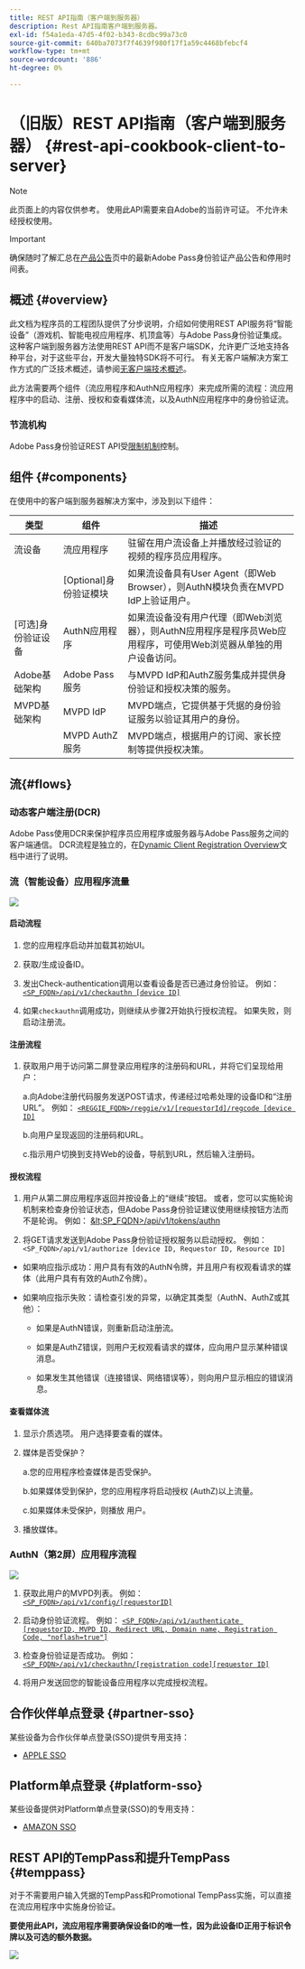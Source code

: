 ```yaml
---
title: REST API指南（客户端到服务器）
description: Rest API指南客户端到服务器。
exl-id: f54a1eda-47d5-4f02-b343-8cdbc99a73c0
source-git-commit: 640ba7073f7f4639f980f17f1a59c4468bfebcf4
workflow-type: tm+mt
source-wordcount: '886'
ht-degree: 0%

---
```


# （旧版）REST API指南（客户端到服务器） {#rest-api-cookbook-client-to-server}

>[!NOTE]
>
>此页面上的内容仅供参考。 使用此API需要来自Adobe的当前许可证。 不允许未经授权使用。

>[!IMPORTANT]
>
> 确保随时了解汇总在[产品公告](/help/authentication/product-announcements.md)页中的最新Adobe Pass身份验证产品公告和停用时间表。

## 概述 {#overview}

此文档为程序员的工程团队提供了分步说明，介绍如何使用REST API服务将“智能设备”（游戏机、智能电视应用程序、机顶盒等）与Adobe Pass身份验证集成。 这种客户端到服务器方法使用REST API而不是客户端SDK，允许更广泛地支持各种平台，对于这些平台，开发大量独特SDK将不可行。 有关无客户端解决方案工作方式的广泛技术概述，请参阅[无客户端技术概述](/help/authentication/integration-guide-programmers/legacy/rest-api-v1/rest-api-overview.md)。


此方法需要两个组件（流应用程序和AuthN应用程序）来完成所需的流程：流应用程序中的启动、注册、授权和查看媒体流，以及AuthN应用程序中的身份验证流。

### 节流机构

Adobe Pass身份验证REST API受[限制机制](/help/authentication/integration-guide-programmers/throttling-mechanism.md)控制。

## 组件 {#components}

在使用中的客户端到服务器解决方案中，涉及到以下组件：



| 类型 | 组件 | 描述 |
| --- | --- | --- |
| 流设备 | 流应用程序 | 驻留在用户流设备上并播放经过验证的视频的程序员应用程序。 |
| | \[Optional\]身份验证模块 | 如果流设备具有User Agent（即Web Browser），则AuthN模块负责在MVPD IdP上验证用户。 |
| \[可选\]身份验证设备 | AuthN应用程序 | 如果流设备没有用户代理（即Web浏览器），则AuthN应用程序是程序员Web应用程序，可使用Web浏览器从单独的用户设备访问。 |
| Adobe基础架构 | Adobe Pass服务 | 与MVPD IdP和AuthZ服务集成并提供身份验证和授权决策的服务。 |
| MVPD基础架构 | MVPD IdP | MVPD端点，它提供基于凭据的身份验证服务以验证其用户的身份。 |
| | MVPD AuthZ服务 | MVPD端点，根据用户的订阅、家长控制等提供授权决策。 |

## 流{#flows}

### 动态客户端注册(DCR)

Adobe Pass使用DCR来保护程序员应用程序或服务器与Adobe Pass服务之间的客户端通信。 DCR流程是独立的，在[Dynamic Client Registration Overview](../../../rest-apis/rest-api-dcr/dynamic-client-registration-overview.md)文档中进行了说明。


### 流（智能设备）应用程序流量

![](../../../../assets/smart-device-app-flow.png)

#### 启动流程

1. 您的应用程序启动并加载其初始UI。

2. 获取/生成设备ID。

3. 发出Check-authentication调用以查看设备是否已通过身份验证。  例如： [`<SP_FQDN>/api/v1/checkauthn [device ID]`](/help/authentication/integration-guide-programmers/legacy/rest-api-v1/apis/check-authentication-token.md)

4. 如果`checkauthn`调用成功，则继续从步骤2开始执行授权流程。  如果失败，则启动注册流。



#### 注册流程

1. 获取用户用于访问第二屏登录应用程序的注册码和URL，并将它们呈现给用户：

   a.向Adobe注册代码服务发送POST请求，传递经过哈希处理的设备ID和“注册URL”。  例如： [`<REGGIE_FQDN>/reggie/v1/[requestorId]/regcode [device ID]`](/help/authentication/integration-guide-programmers/legacy/rest-api-v1/apis/registration-code-request.md)

   b.向用户呈现返回的注册码和URL。

   c.指示用户切换到支持Web的设备，导航到URL，然后输入注册码。



#### 授权流程

1. 用户从第二屏应用程序返回并按设备上的“继续”按钮。 或者，您可以实施轮询机制来检查身份验证状态，但Adobe Pass身份验证建议使用继续按钮方法而不是轮询。 <!--(For information on employing a "Continue" button versus polling the Adobe Pass Authentication backend server, see the Clientless Technical Overview: Managing 2nd-Screen Workflow Transition.)-->例如： [\&lt;SP\_FQDN\>/api/v1/tokens/authn](/help/authentication/integration-guide-programmers/legacy/rest-api-v1/apis/retrieve-authentication-token.md)

2. 将GET请求发送到Adobe Pass身份验证授权服务以启动授权。 例如： `<SP_FQDN>/api/v1/authorize [device ID, Requestor ID, Resource ID]`

<!-- end list -->

* 如果响应指示成功：用户具有有效的AuthN令牌，并且用户有权观看请求的媒体（此用户具有有效的AuthZ令牌）。

* 如果响应指示失败：请检查引发的异常，以确定其类型（AuthN、AuthZ或其他）：

   * 如果是AuthN错误，则重新启动注册流。

   * 如果是AuthZ错误，则用户无权观看请求的媒体，应向用户显示某种错误消息。

   * 如果发生其他错误（连接错误、网络错误等），则向用户显示相应的错误消息。



#### 查看媒体流

1. 显示介质选项。 用户选择要查看的媒体。

2. 媒体是否受保护？

   a.您的应用程序检查媒体是否受保护。

   b.如果媒体受到保护，您的应用程序将启动授权
(AuthZ)以上流量。

   c.如果媒体未受保护，则播放
用户。

3. 播放媒体。


### AuthN（第2屏）应用程序流程

![](../../../../assets/secnd-screen-authn-flow.png)

1. 获取此用户的MVPD列表。 例如： [`<SP_FQDN>/api/v1/config/[requestorID]`](/help/authentication/integration-guide-programmers/legacy/rest-api-v1/apis/provide-mvpd-list.md)

1. 启动身份验证流程。  例如： [`<SP_FQDN>/api/v1/authenticate [requestorID, MVPD ID, Redirect URL, Domain name, Registration Code, "noflash=true"]`](/help/authentication/integration-guide-programmers/legacy/rest-api-v1/apis/initiate-authentication.md)

1. 检查身份验证是否成功。 例如：[`<SP_FQDN>/api/v1/checkauthn/[registration code][requestor ID]`](/help/authentication/integration-guide-programmers/legacy/rest-api-v1/apis/check-authentication-token.md)

1. 将用户发送回您的智能设备应用程序以完成授权流程。

## 合作伙伴单点登录 {#partner-sso}

某些设备为合作伙伴单点登录(SSO)提供专用支持：

* [APPLE SSO](/help/authentication/integration-guide-programmers/legacy/sso-access/apple-sso-cookbook-rest-api-v1.md)

## Platform单点登录 {#platform-sso}

某些设备提供对Platform单点登录(SSO)的专用支持：

* [AMAZON SSO](../../sso-access/amazon-sso-cookbook-rest-api-v1.md)

## REST API的TempPass和提升TempPass {#temppass}

对于不需要用户输入凭据的TempPass和Promotional TempPass实施，可以直接在流应用程序中实施身份验证。

**要使用此API，流应用程序需要确保设备ID的唯一性，因为此设备ID正用于标识令牌以及可选的额外数据。**


![](../../../../assets/temp-pass-promo-temppass.png)
